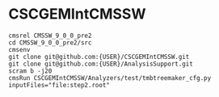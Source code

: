 # CSCGEMIntCMSSW
`cmsrel CMSSW_9_0_0_pre2`  
`cd CMSSW_9_0_0_pre2/src`  
`cmsenv`   
`git clone git@github.com:{USER}/CSCGEMIntCMSSW.git`   
`git clone git@github.com:{USER}/AnalysisSupport.git`   
`scram b -j20`   
`cmsRun CSCGEMIntCMSSW/Analyzers/test/tmbtreemaker_cfg.py inputFiles="file:step2.root"`   
